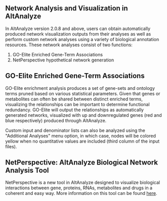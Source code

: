 ## Network Analysis and Visualization in AltAnalyze ##

In AltAnalyze version 2.0.8 and above, users can obtain automatically produced network visualization outputs from their analyses as well as perform custom network analyses using a variety of biological annotation resources. These network analyses consist of two functions:
  1. GO-Elite Enriched Gene-Term Associations
  1. NetPerspective hypothetical network generation

## GO-Elite Enriched Gene-Term Associations ##

GO-Elite enrichment analysis produces a set of gene-sets and ontology terms pruned based on various statistical parameters. Given that genes or metabolites can often be shared between distinct enriched terms, visualizing the relationships can be important to determine functional redundancy. GO-Elite will output the relationships as automatically generated networks, visualized with up and downregulated genes (red and blue respectively) produced through AltAnalyze.

Custom input and denominator lists can also be analyzed using the "Additional Analyses" menu option, in which case, nodes will be colored yellow when no quantitative values are included (third column of the input files).

## NetPerspective: AltAnalyze Biological Network Analysis Tool ##

NetPerspective is a new tool in AltAnalyze designed to visualize biological interactions between gene, proteins, RNAs, metabolites and drugs in a coherent and easy way. More information on this tool can be found [here](NetPerspective.md).